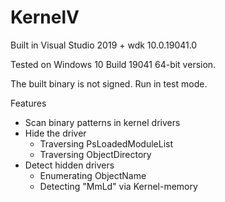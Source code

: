 # KernelV
Built in Visual Studio 2019 + wdk 10.0.19041.0

Tested on Windows 10 Build 19041 64-bit version.

The built binary is not signed. Run in test mode.

Features
- Scan binary patterns in kernel drivers
- Hide the driver
  + Traversing PsLoadedModuleList
  + Traversing ObjectDirectory
- Detect hidden drivers
  + Enumerating ObjectName 
  + Detecting "MmLd" via Kernel-memory
